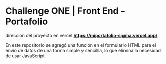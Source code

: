 # Challenge ONE | Front End -  Portafolio

dirección del proyecto en vercel  **https://miportafolio-sigma.vercel.app/**

En este repositorio se agregó una función en el formulario HTML para el envío de datos de una forma simple y sencillla, lo que elimina la necesidad de usar JavaScript




